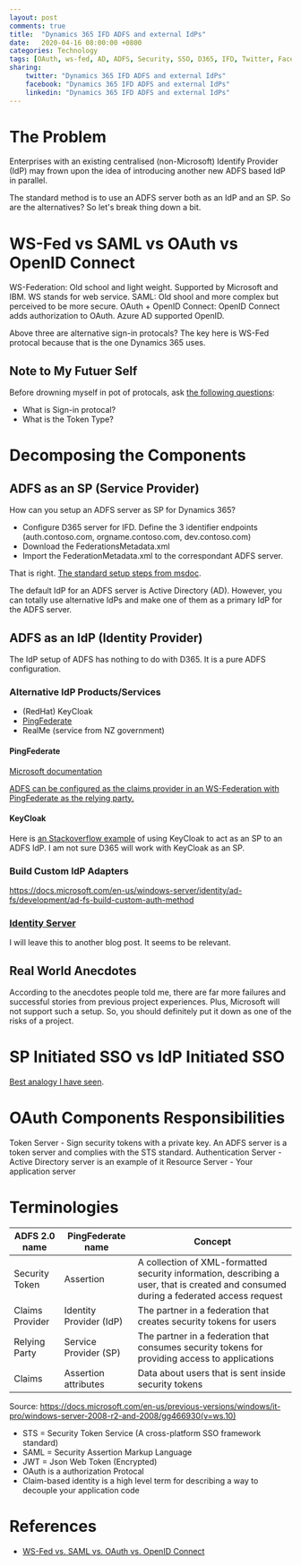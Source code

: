 ```yaml
---
layout: post
comments: true
title:  "Dynamics 365 IFD ADFS and external IdPs"
date:   2020-04-16 08:00:00 +0800
categories: Technology
tags: [OAuth, ws-fed, AD, ADFS, Security, SSO, D365, IFD, Twitter, Facebook, LinkedIn]
sharing:
    twitter: "Dynamics 365 IFD ADFS and external IdPs"
    facebook: "Dynamics 365 IFD ADFS and external IdPs"
    linkedin: "Dynamics 365 IFD ADFS and external IdPs"
---
```


# The Problem
Enterprises with an existing centralised (non-Microsoft) Identify Provider (IdP) may frown upon the idea of introducing another new ADFS based IdP in parallel. 

The standard method is to use an ADFS server both as an IdP and an SP. So are the alternatives? So let's break thing down a bit.

# WS-Fed vs SAML vs OAuth vs OpenID Connect 
WS-Federation: Old school and light weight. Supported by Microsoft and IBM. WS stands for web service.
SAML: Old shool and more complex but perceived to be more secure.
OAuth + OpenID Connect: OpenID Connect adds authorization to OAuth. Azure AD supported OpenID.

Above three are alternative sign-in protocals? The key here is WS-Fed protocal because that is the one Dynamics 365 uses.

## Note to My Futuer Self
Before drowning myself in pot of protocals, ask [the following questions](https://techcommunity.microsoft.com/t5/Core-Infrastructure-and-Security/ADFS-Deep-Dive-Comparing-WS-Fed-SAML-and-OAuth/ba-p/257584):
* What is Sign-in protocal?
* What is the Token Type?

# Decomposing the Components
## ADFS as an SP (Service Provider)
How can you setup an ADFS server as SP for Dynamics 365?

* Configure D365 server for IFD. Define the 3 identifier endpoints (auth.contoso.com, orgname.contoso.com, dev.contoso.com)
* Download the FederationsMetadata.xml
* Import the FederationMetadata.xml to the correspondant ADFS server.

That is right. [The standard setup steps from msdoc](https://docs.microsoft.com/en-us/dynamics365/customerengagement/on-premises/deploy/configure-the-ad-fs-server-for-ifd). 

The default IdP for an ADFS server is Active Directory (AD). However, you can totally use alternative IdPs and make one of them as a primary IdP for the ADFS server.

## ADFS as an IdP (Identity Provider)
The IdP setup of ADFS has nothing to do with D365. It is a pure ADFS configuration.

### Alternative IdP Products/Services
* (RedHat) KeyCloak
* [PingFederate](https://www.pingidentity.com/en/software/pingfederate.html)
* RealMe (service from NZ government)

#### PingFederate
[Microsoft documentation](https://docs.microsoft.com/en-us/previous-versions/windows/it-pro/windows-server-2008-r2-and-2008/gg466930(v=ws.10))

[ADFS can be configured as the claims provider in an WS-Federation with PingFederate as the relying party.](https://support.pingidentity.com/s/article/Configure-ADFS-as-IdP-using-WS-Fed)

#### KeyCloak 
Here is [an Stackoverflow example](https://stackoverflow.com/questions/56632314/keycloak-ad-fs-interaction) of using KeyCloak to act as an SP to an ADFS IdP. I am not sure D365 will work with KeyCloak as an SP.

### Build Custom IdP Adapters
https://docs.microsoft.com/en-us/windows-server/identity/ad-fs/development/ad-fs-build-custom-auth-method

### [Identity Server](https://identityserver4.readthedocs.io/en/latest/)
I will leave this to another blog post. It seems to be relevant. 

## Real World Anecdotes
According to the anecdotes people told me, there are far more failures and successful stories from previous project experiences. Plus, Microsoft will not support such a setup. So, you should definitely put it down as one of the risks of a project.

# SP Initiated SSO vs IdP Initiated SSO
[Best analogy I have seen](https://stackoverflow.com/questions/12779532/differences-between-sp-initiated-sso-and-idp-initiated-sso).

# OAuth Components Responsibilities
Token Server - Sign security tokens with a private key. An ADFS server is a token server and complies with the STS standard.
Authentication Server - Active Directory server is an example of it
Resource Server - Your application server

# Terminologies

| ADFS 2.0 name | PingFederate name | Concept |
| ---------------- | ---------------- | -------------- |
| Security Token | Assertion | A collection of XML-formatted security information, describing a user, that is created and consumed during a federated access request |
| Claims Provider | Identity Provider (IdP) | The partner in a federation that creates security tokens for users |
| Relying Party | Service Provider (SP) | The partner in a federation that consumes security tokens for providing access to applications |
| Claims | Assertion attributes | Data about users that is sent inside security tokens |

Source: https://docs.microsoft.com/en-us/previous-versions/windows/it-pro/windows-server-2008-r2-and-2008/gg466930(v=ws.10)

* STS = Security Token Service (A cross-platform SSO framework standard)
* SAML = Security Assertion Markup Language 
* JWT = Json Web Token (Encrypted)
* OAuth is a authorization Protocal
* Claim-based identity is a high level term for describing a way to decouple your application code 

# References
* [WS-Fed vs. SAML vs. OAuth vs. OpenID Connect](https://nirajrules.wordpress.com/2016/03/05/ws-fed-vs-saml-vs-oauth-vs-openid-connect/)